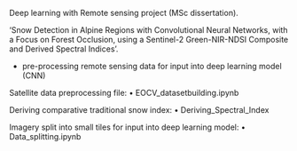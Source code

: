 Deep learning with Remote sensing project (MSc dissertation).

‘Snow Detection in Alpine Regions with Convolutional Neural Networks, with a Focus on Forest Occlusion, using a Sentinel-2 Green-NIR-NDSI Composite and Derived Spectral Indices’.


- pre-processing remote sensing data for input into deep learning model (CNN)



Satellite data preprocessing file:
• EOCV_datasetbuilding.ipynb

Deriving comparative traditional snow index:
• Deriving_Spectral_Index

Imagery split into small tiles for input into deep learning model:
• Data_splitting.ipynb

